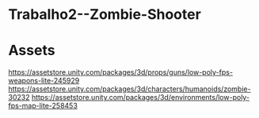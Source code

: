 # Trabalho2--Zombie-Shooter

# Assets
https://assetstore.unity.com/packages/3d/props/guns/low-poly-fps-weapons-lite-245929
https://assetstore.unity.com/packages/3d/characters/humanoids/zombie-30232
https://assetstore.unity.com/packages/3d/environments/low-poly-fps-map-lite-258453